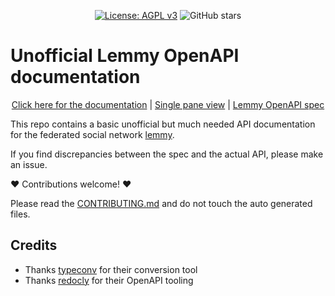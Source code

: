 <!--suppress HtmlDeprecatedAttribute -->
<div align="center">

[![License: AGPL v3](https://img.shields.io/badge/License-AGPL_v3-blue.svg)](https://www.gnu.org/licenses/agpl-3.0)
![GitHub stars](https://img.shields.io/github/stars/mv-gh/lemmy_openapi_spec?style=social)

</div>

# Unofficial Lemmy OpenAPI documentation

<p align="center">
<a href="https://mv-gh.github.io/lemmy_openapi_spec">Click here for the documentation</a> | 
<a href="https://mv-gh.github.io/lemmy_openapi_spec/single_pane.html">Single pane view</a> | 
<a href="https://github.com/MV-GH/lemmy_openapi_spec/blob/master/lemmy_spec.yaml">Lemmy OpenAPI spec</a> 
</p>

This repo contains a basic unofficial but much needed API documentation for the federated social network [lemmy](https://github.com/LemmyNet/lemmy).

If you find discrepancies between the spec and the actual API, please make an issue.

❤️ Contributions welcome! ❤️ 

Please read the [CONTRIBUTING.md](https://github.com/MV-GH/lemmy_openapi_spec/blob/master/CONTRIBUTING.md) and do not touch the auto generated files.

## Credits
- Thanks [typeconv](https://github.com/grantila/typeconv) for their conversion tool
- Thanks [redocly](https://github.com/Redocly/redocly-cli) for their OpenAPI tooling